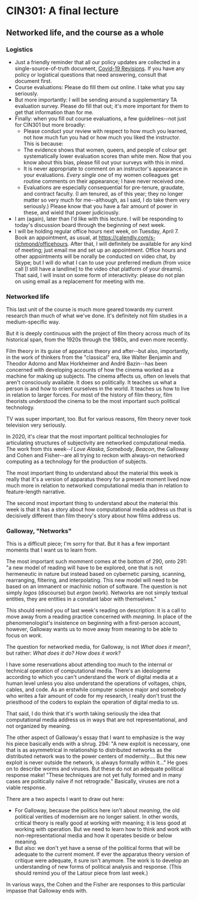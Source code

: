 # CIN301: A final lecture
## Networked life, and the course as a whole

### Logistics
* Just a friendly reminder that all our policy updates are collected in a single-source-of-truth document, [Covid-19 Revisions](https://github.com/kredati/cin301y19/blob/master/covid-19_revisions.md). If you have any policy or logistical questions that need answering, consult that document first.
* Course evaluations: Please do fill them out online. I take what you say seriously.
* But more importantly: I will be sending around a supplementary TA evaluation survey. Please do fill that out; it's more important for them to get that information than for me.
* Finally: when you fill out course evaluations, a few guidelines--not just for CIN301 but more broadly: 
  - Please conduct your review with respect to how much you learned, not how much fun you had or how much you liked the instructor. This is because:
  - The evidence shows that women, queers, and people of colour get systematically lower evaluation scores than white men. Now that you know about this bias, please fill out your surveys with this in mind.
  - It is never appropriate to comment on an instructor's appearance in your evaluations. _Every single one_ of my women colleagues get routine comments on their appearance; I have never received one.
  - Evaluations are especially consequential for pre-tenure, graudate, and contract faculty. (I am tenured, as of this year; they no longer matter so very much for me--although, as I said, I do take them very seriously.) Please know that you have a fair amount of power in these, and wield that power judiciously.
* I am (again), later than I'd like with this lecture. I will be responding to today's discussion board through the beginning of next week.
* I will be holding regular office hours next week, on Tuesday, April 7. Book an appointment, as usual, at https://calendly.com/s-richmond/officehours. After that, I will definitely be available for any kind of meeting; just email me and set up an appointment. Office hours and other appointments will be norally be conducted on video chat, by Skype; but I will do what I can to use your preferred medium (from voice call [I still have a landline] to the video chat platform of your dreams). That said, I will insist on some form of interactivity: please do not plan on using email as a replacement for meeting with me.

### Networked life
This last unit of the course is much more geared towards my current research than much of what we've done. It's definitely not film studies in a medium-specific way. 

But it is deeply continuous with the project of film theory across much of its historical span, from the 1920s through the 1980s, and even more recently.

Film theory in its guise of apparatus theory and after--but also, importantly, in the work of thinkers from the "classical" era, like Walter Benjamin and Theodor Adorno and Max Horkheimer and André Bazin--has been concerned with developing accounts of how the cinema worked as a machine for making up subjects. The cinema affects us, often on levels that aren't consciously available. It does so politically. It teaches us what a person is and how to orient ourselves in the world. It teaches us how to live in relation to larger forces. For most of the history of film theory, film theorists understood the cinema to be the most important such political technology.

TV was super important, too. But for various reasons, film theory never took television very seriously.

In 2020, it's clear that the most important political technologies for articulating structures of subjectivity are networked computational media. The work from this week--_I Love Alaska_, _Somebody_, _Beacon_, the Galloway and Cohen and Fisher--are all trying to reckon with always-on networked computing as a technology for the production of subjects.

The most important thing to understand about the material this week is really that it's a version of apparatus theory for a present moment lived now much more in relation to networked computational media than in relation to feature-length narrative.

The second most important thing to understand about the material this week is that it has a story about how computational media address us that is decisively different than film theory's story about how films address us.

### Galloway, "Networks"
This is a difficult piece; I'm sorry for that. But it has a few important moments that I want us to learn from.

The most important such momment comes at the bottom of 290, onto 291: "a new model of reading will have to be explored, one that is not hermeneutic in nature but instead based on cybernetic parsing, scanning, rearranging, filtering, and interpolating. This new model will need to be based on an immanent or machinic notion of software. The question is not simply _logos_ (discourse) but _ergon_ (work). Networks are not simply textual entities, they are entities in a constant labor with themselves."

This should remind you of last week's reading on description: it is a call to move away from a reading practice concerned with _meaning_. In place of the phenomenologist's insistence on beginning with a first-person account, however, Galloway wants us to move away from meaning to be able to focus on _work_.

The question for networked media, for Galloway, is not _What does it mean?_, but rather: _What does it do? How does it work?_

I have some reservations about attending too much to the internal or technical operation of computational media. There's an ideologeme according to which you can't understand the work of digital media at a human level unless you also understand the operations of voltages, chips, cables, and code. As an erstwhile computer science major and somebody who writes a fair amount of code for my research, I really don't trust the priesthood of the coders to explain the operation of digital media to us.

That said, I do think that it's worth taking seriously the idea that computational media address us in ways that are not representational, and not organized by meaning.

The other aspect of Galloway's essay that I want to emphasize is the way his piece basically ends with a shrug. 294: "A new exploit is necessary, one that is as asymmetrical in relationship to distributed networks as the distributed network was to the power centers of modernity.... But this new exploit is never outside the network, is always formally within it..." He goes on to describe worms and viruses. But these do not an adequate political response make! "These techniques are not yet fully formed and in many cases are politically naïve if not retrograde." Basically, viruses are not a viable response.

There are a two aspects I want to draw out here:
* For Galloway, because the politics here isn't about _meaning_, the old political verities of modernism are no longer salient. In other words, critical theory is really good at working with meaning; it is less good at working with operation. But we need to learn how to think and work with non-representational media and how it operates beside or below meaning.
* But also: we don't yet have a sense of the political forms that will be adequate to the current moment. If ever the apparatus theory version of critique were adequate, it sure isn't anymore. The work is to develop an understanding of new forms of political analysis and response. (This should remind you of the Latour piece from last week.)

In various ways, the Cohen and the Fisher are responses to this particular impasse that Galloway ends with.

